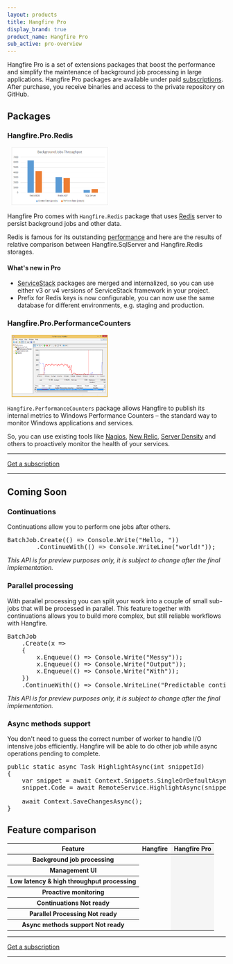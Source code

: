 ```yaml
---
layout: products
title: Hangfire Pro
display_brand: true
product_name: Hangfire Pro
sub_active: pro-overview
---
```


Hangfire Pro is a set of extensions packages that boost the performance and simplify the maintenance of background job processing in large applications. Hangfire Pro packages are available under paid [subscriptions](/subscriptions/). After purchase, you receive binaries and access to the private repository on GitHub.

## Packages

### Hangfire.Pro.Redis

<a class="pull-right" style="margin-left: 10px;" href="/img/storage-compare.png" data-lightbox="Screenshots">
    <img src="/img/storage-compare.png" alt="Background Jobs Throughput" width="222">
</a>

Hangfire Pro comes with `Hangfire.Redis` package that uses [Redis](http://redis.io/) server to persist background jobs and other data. 

Redis is famous for its outstanding [performance](http://redis.io/topics/benchmarks) and here are the results of relative comparison between Hangfire.SqlServer and Hangfire.Redis storages.

#### What's new in Pro

* [ServiceStack](https://servicestack.net/) packages are merged and internalized, so you can use either v3 or v4 versions of ServiceStack framework in your project.
* Prefix for Redis keys is now configurable, you can now use the same database for different environments, e.g. staging and production.

<div class="clearfix"></div>

### Hangfire.Pro.PerformanceCounters

<a class="pull-right" style="margin-left: 10px;" href="/img/perfmon.png" data-lightbox="Screenshots">
    <img src="/img/perfmon.png" alt="Performance Monitor" width="222">
</a>

`Hangfire.PerformanceCounters` package allows Hangfire to publish its internal metrics to Windows Performance Counters – the standard way to monitor Windows applications and services.

So, you can use existing tools like <a href="http://www.nagios.org/" target="_blank">Nagios</a>, <a href="http://newrelic.com/" target="_blank">New Relic</a>, <a href="https://www.serverdensity.com/" target="_blank">Server Density</a> and others to proactively monitor the health of your services.

<div class="clearfix"></div>

<div class="text-center">
    <hr>
    <a class="btn btn-lg btn-success" href="/subscriptions/">Get a subscription</a>
    <hr>
</div>

## Coming Soon

### Continuations

Continuations allow you to perform one jobs after others.

<pre><span class="type">BatchJob</span>.Create(() =&gt; <span class="type">Console</span>.Write(<span class="string">&quot;Hello, &quot;</span>))
        .ContinueWith(() =&gt; <span class="type">Console</span>.WriteLine(<span class="string">&quot;world!&quot;</span>));</pre>

*This API is for preview purposes only, it is subject to change after the final implementation.*

### Parallel processing

With parallel processing you can split your work into a couple of small sub-jobs that will be processed in parallel. This feature together with continuations allows you to build more complex, but still reliable workflows with Hangfire.

<pre><span class="type">BatchJob</span>
    .Create(x =&gt;
    {
        x.Enqueue(() =&gt; <span class="type">Console</span>.Write(<span class="string">&quot;Messy&quot;</span>));
        x.Enqueue(() =&gt; <span class="type">Console</span>.Write(<span class="string">&quot;Output&quot;</span>));
        x.Enqueue(() =&gt; <span class="type">Console</span>.Write(<span class="string">&quot;With&quot;</span>));
    })
    .ContinueWith(() =&gt; <span class="type">Console</span>.WriteLine(<span class="string">&quot;Predictable continuation&quot;</span>));</pre>

*This API is for preview purposes only, it is subject to change after the final implementation.*

### Async methods support

You don't need to guess the correct number of worker to handle I/O intensive jobs efficiently. Hangfire will be able to do other job while async operations pending to complete.

<pre><span class="keywd">public</span> <span class="keywd">static</span> <span class="keywd">async</span> <span class="type">Task</span> HighlightAsync(<span class="keywd">int</span> snippetId)
{
    <span class="keywd">var</span> snippet = <span class="keywd">await</span> <span class="type">Context</span>.Snippets.SingleOrDefaultAsync(snippetId);
    snippet.Code = <span class="keywd">await</span> <span class="type">RemoteService</span>.HighlightAsync(snippet.Code);

    <span class="keywd">await</span> Context.SaveChangesAsync();
}</pre>

## Feature comparison

<table class="table">
    <colgroup>
        <col>
        <col>
        <col style="background-color: #f5f5f5;">
    </colgroup>
    <thead>
        <tr>
            <th>Feature</th>
            <th>Hangfire</th>
            <th>Hangfire Pro</th>
        </tr>
    </thead>
    <tbody>
        <tr>
            <th>Background job processing</th>
            <td><i class="glyphicon glyphicon-ok"></i></td>
            <td><i class="glyphicon glyphicon-ok"></i></td>
        </tr>
        <tr>
            <th>Management UI</th>
            <td><i class="glyphicon glyphicon-ok"></i></td>
            <td><i class="glyphicon glyphicon-ok"></i></td>
        </tr>
        <tr>
            <th>Low latency &amp; high throughput processing</th>
            <td></td>
            <td><i class="glyphicon glyphicon-ok"></i></td>
        </tr>
        <tr>
            <th>Proactive monitoring</th>
            <td></td>
            <td><i class="glyphicon glyphicon-ok"></i></td>
        </tr>
        <tr>
            <th>Continuations <span class="label label-default">Not ready</span></th>
            <td></td>
            <td><i class="glyphicon glyphicon-cog" title="Under construction"></i></td>
        </tr>
        <tr>
            <th>Parallel Processing <span class="label label-default">Not ready</span></th>
            <td></td>
            <td><i class="glyphicon glyphicon-cog" title="Under construction"></i></td>
        </tr>
        <tr>
            <th>Async methods support <span class="label label-default">Not ready</span></th>
            <td></td>
            <td><i class="glyphicon glyphicon-cog" title="Under construction"></i></td>
        </tr>
    </tbody>
</table>

<div class="text-center">
    <hr>
    <a class="btn btn-lg btn-success" href="/subscriptions/">Get a subscription</a>
    <hr>
</div>